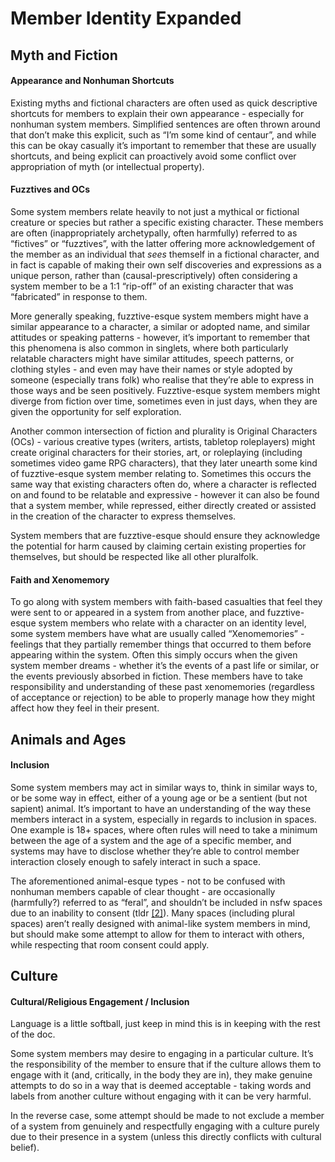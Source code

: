 # Member Identity Expanded

## Myth and Fiction

#### Appearance and Nonhuman Shortcuts

Existing myths and fictional characters are often used as quick descriptive shortcuts for members to explain their own appearance - especially for nonhuman system members. Simplified sentences are often thrown around that don’t make this explicit, such as “I’m some kind of centaur”, and while this can be okay casually it’s important to remember that these are usually shortcuts, and being explicit can proactively avoid some conflict over appropriation of myth (or intellectual property).


#### Fuzztives and OCs

Some system members relate heavily to not just a mythical or fictional creature or species but rather a specific existing character. These members are often (inappropriately archetypally, often harmfully) referred to as “fictives” or “fuzztives”, with the latter offering more acknowledgement of the member as an individual that _sees_ themself in a fictional character, and in fact is capable of making their own self discoveries and expressions as a unique person, rather than (causal-prescriptively) often considering a system member to be a 1:1 “rip-off” of an existing character that was “fabricated” in response to them. 

More generally speaking, fuzztive-esque system members might have a similar appearance to a character, a similar or adopted name, and similar attitudes or speaking patterns - however, it’s important to remember that this phenomena is also common in singlets, where both particularly relatable characters might have similar attitudes, speech patterns, or clothing styles - and even may have their names or style adopted by someone (especially trans folk) who realise that they’re able to express in those ways and be seen positively. Fuzztive-esque system members might diverge from fiction over time, sometimes even in just days, when they are given the opportunity for self exploration.

Another common intersection of fiction and plurality is Original Characters (OCs) - various creative types (writers, artists, tabletop roleplayers) might create original characters for their stories, art, or roleplaying (including sometimes video game RPG characters), that they later unearth some kind of fuzztive-esque system member relating to. Sometimes this occurs the same way that existing characters often do, where a character is reflected on and found to be relatable and expressive - however it can also be found that a system member, while repressed, either directly created or assisted in the creation of the character to express themselves.

System members that are fuzztive-esque should ensure they acknowledge the potential for harm caused by claiming certain existing properties for themselves, but should be respected like all other pluralfolk.

#### Faith and Xenomemory

To go along with system members with faith-based casualties that feel they were sent to or appeared in a system from another place, and fuzztive-esque system members who relate with a character on an identity level, some system members have what are usually called “Xenomemories” - feelings that they partially remember things that occurred to them before appearing within the system. Often this simply occurs when the given system member dreams - whether it’s the events of a past life or similar, or the events previously absorbed in fiction. These members have to take responsibility and understanding of these past xenomemories (regardless of acceptance or rejection) to be able to properly manage how they might affect how they feel in their present.


## Animals and Ages

#### Inclusion

Some system members may act in similar ways to, think in similar ways to, or be some way in effect, either of a young age or be a sentient (but not sapient) animal. It’s important to have an understanding of the way these members interact in a system, especially in regards to inclusion in spaces. One example is 18+ spaces, where often rules will need to take a minimum between the age of a system and the age of a specific member, and systems may have to disclose whether they’re able to control member interaction closely enough to safely interact in such a space. 

The aforementioned animal-esque types - not to be confused with nonhuman members capable of clear thought - are occasionally (harmfully?) referred to as “feral”, and shouldn’t be included in nsfw spaces due to an inability to consent (tldr [[2]](https://knowyourmeme.com/memes/harkness-test)). Many spaces (including plural spaces) aren’t really designed with animal-like system members in mind, but should make some attempt to allow for them to interact with others, while respecting that room consent could apply.


## Culture

#### Cultural/Religious Engagement / Inclusion

Language is a little softball, just keep in mind this is in keeping with the rest of the doc.


Some system members may desire to engaging in a particular culture. It’s the responsibility of the member to ensure that if the culture allows them to engage with it (and, critically, in the body they are in), they make genuine attempts to do so in a way that is deemed acceptable - taking words and labels from another culture without engaging with it can be very harmful.

In the reverse case, some attempt should be made to not exclude a member of a system from genuinely and respectfully engaging with a culture purely due to their presence in a system (unless this directly conflicts with cultural belief). 
